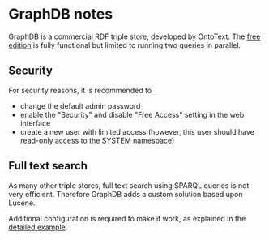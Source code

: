# GraphDB notes

GraphDB is a commercial RDF triple store, developed by OntoText.
The [free edition](http://ontotext.com/products/graphdb/editions/)
is fully functional but limited to running two queries in parallel.

## Security

For security reasons, it is recommended to
  * change the default admin password
  * enable the "Security" and disable "Free Access" setting in the web interface
  * create a new user with limited access (however, this user should have read-only 
access to the SYSTEM namespace)

## Full text search

As many other triple stores, full text search using SPARQL queries is not very efficient.
Therefore GraphDB adds a custom solution based upon Lucene.

Additional configuration is required to make it work,
as explained in the [detailed example](http://graphdb.ontotext.com/documentation/free/full-text-search.html#detailed-example).
